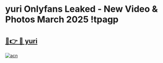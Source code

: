 # yuri Onlyfans Leaked - New Video & Photos March 2025 !tpagp

# <h2><a href="https://utvww6.iuczelnia.edu.pl?title=yuri&ref=tpagp">🔗👉 🔴 yuri</a></h2>

[![acn](https://github.com/user-attachments/assets/0f9c940e-d8b0-45ae-aac7-cd30a18b3e1c)](https://utvww6.iuczelnia.edu.pl?title=yuri&ref=tpagp)

